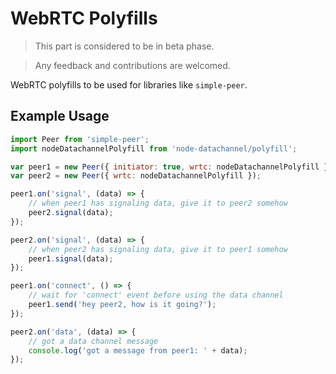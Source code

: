 # WebRTC Polyfills

> This part is considered to be in beta phase.

> Any feedback and contributions are welcomed.

WebRTC polyfills to be used for libraries like `simple-peer`.

## Example Usage

```js
import Peer from 'simple-peer';
import nodeDatachannelPolyfill from 'node-datachannel/polyfill';

var peer1 = new Peer({ initiator: true, wrtc: nodeDatachannelPolyfill });
var peer2 = new Peer({ wrtc: nodeDatachannelPolyfill });

peer1.on('signal', (data) => {
    // when peer1 has signaling data, give it to peer2 somehow
    peer2.signal(data);
});

peer2.on('signal', (data) => {
    // when peer2 has signaling data, give it to peer1 somehow
    peer1.signal(data);
});

peer1.on('connect', () => {
    // wait for 'connect' event before using the data channel
    peer1.send('hey peer2, how is it going?');
});

peer2.on('data', (data) => {
    // got a data channel message
    console.log('got a message from peer1: ' + data);
});
```
